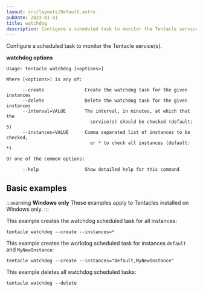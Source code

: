 ```yaml
---
layout: src/layouts/Default.astro
pubDate: 2023-01-01
title: watchdog
description: Configure a scheduled task to monitor the Tentacle service(s)
---
```


Configure a scheduled task to monitor the Tentacle service(s).

**watchdog options**

```
Usage: tentacle watchdog [<options>]

Where [<options>] is any of:

      --create               Create the watchdog task for the given instances
      --delete               Delete the watchdog task for the given instances
      --interval=VALUE       The interval, in minutes, at which that the
                               service(s) should be checked (default: 5)
      --instances=VALUE      Comma separated list of instances to be checked,
                               or * to check all instances (default: *)

Or one of the common options:

      --help                 Show detailed help for this command
```

## Basic examples 

:::warning
**Windows only**
These examples apply to Tentacles installed on Windows only.
:::

This example creates the watchdog scheduled task for all instances:

```
tentacle watchdog --create --instances=*
```

This example creates the workdog scheduled task for instances `default` and `MyNewInstance`:

```
tentacle watchdog --create --instances="Default,MyNewInstance"
```

This example deletes all watchdog scheduled tasks:

```
tentacle watchdog --delete
```
